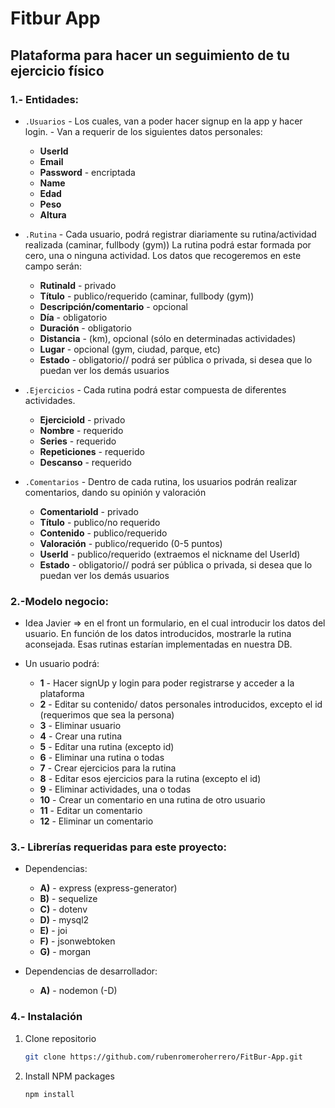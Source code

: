 # **Fitbur App**

## **Plataforma para hacer un seguimiento de tu ejercicio físico**

### 1.- Entidades:

- `.Usuarios` - Los cuales, van a poder hacer signup en la app y hacer login. - Van a requerir de los siguientes datos
  personales:

  - **UserId**
  - **Email**
  - **Password** - encriptada
  - **Name**
  - **Edad**
  - **Peso**
  - **Altura**

- `.Rutina` - Cada usuario, podrá registrar diariamente su rutina/actividad realizada (caminar, fullbody (gym))
  La rutina podrá estar formada por cero, una o ninguna actividad. Los datos que recogeremos en este campo serán:

  - **RutinaId** - privado
  - **Título** - publico/requerido (caminar, fullbody (gym))
  - **Descripción/comentario** - opcional
  - **Día** - obligatorio
  - **Duración** - obligatorio
  - **Distancia** - (km), opcional (sólo en determinadas actividades)
  - **Lugar** - opcional (gym, ciudad, parque, etc)
  - **Estado** - obligatorio// podrá ser pública o privada, si desea que lo puedan ver los demás usuarios

- `.Ejercicios` - Cada rutina podrá estar compuesta de diferentes actividades.

  - **EjercicioId** - privado
  - **Nombre** - requerido
  - **Series** - requerido
  - **Repeticiones** - requerido
  - **Descanso** - requerido

- `.Comentarios` - Dentro de cada rutina, los usuarios podrán realizar comentarios, dando su opinión y valoración

  - **ComentarioId** - privado
  - **Título** - publico/no requerido
  - **Contenido** - publico/requerido
  - **Valoración** - publico/requerido (0-5 puntos)
  - **UserId** - publico/requerido (extraemos el nickname del UserId)
  - **Estado** - obligatorio// podrá ser pública o privada, si desea que lo puedan ver los demás usuarios

### 2.-Modelo negocio:

- Idea Javier => en el front un formulario, en el cual introducir los datos del usuario. En función de los datos
  introducidos, mostrarle la rutina aconsejada. Esas rutinas estarían implementadas en nuestra DB.

- Un usuario podrá:
  - **1** - Hacer signUp y login para poder registrarse y acceder a la plataforma
  - **2** - Editar su contenido/ datos personales introducidos, excepto el id (requerimos que sea la persona)
  - **3** - Eliminar usuario
  - **4** - Crear una rutina
  - **5** - Editar una rutina (excepto id)
  - **6** - Eliminar una rutina o todas
  - **7** - Crear ejercicios para la rutina
  - **8** - Editar esos ejercicios para la rutina (excepto el id)
  - **9** - Eliminar actividades, una o todas
  - **10** - Crear un comentario en una rutina de otro usuario
  - **11** - Editar un comentario
  - **12** - Eliminar un comentario

### 3.- Librerías requeridas para este proyecto:

- Dependencias:

  - **A)** - express (express-generator)
  - **B)** - sequelize
  - **C)** - dotenv
  - **D)** - mysql2
  - **E)** - joi
  - **F)** - jsonwebtoken
  - **G)** - morgan

- Dependencias de desarrollador:
  - **A)** - nodemon (-D)

### 4.- Instalación

1. Clone repositorio
   ```sh
   git clone https://github.com/rubenromeroherrero/FitBur-App.git
   ```
2. Install NPM packages
   ```sh
   npm install
   ```
